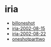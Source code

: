 <!-- TITLE: iria -->
<!-- SUBTITLE: Logs for iria -->

# iria

* [billoneshot](billoneshot)
* [iria-2002-08-15](iria-2002-08-15)
* [iria-2002-08-22](iria-2002-08-22)
* [oneshotparttwo](oneshotparttwo)
